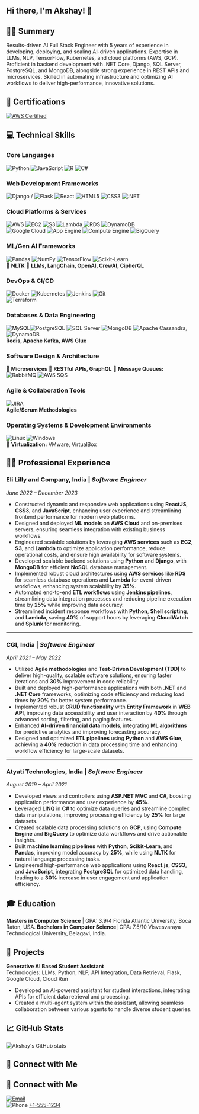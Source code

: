 ## Hi there, I'm Akshay! 👋

## 👨‍💻 Summary
Results-driven AI Full Stack Engineer with 5 years of experience in developing, deploying, and scaling AI-driven applications. Expertise in LLMs, NLP, TensorFlow, Kubernetes, and cloud platforms (AWS, GCP). Proficient in backend development with .NET Core, Django, SQL Server, PostgreSQL, and MongoDB, alongside strong experience in REST APIs and microservices. Skilled in automating infrastructure and optimizing AI workflows to deliver high-performance, innovative solutions.


## 🏅 Certifications
[![AWS Certified](https://img.shields.io/badge/AWS%20Certified-Developer%20Associate-FF9900?style=flat&logo=Amazon-AWS&logoColor=white)](https://www.credly.com/badges/909d0a38-595f-4730-9458-46bb6a411ff0)


## 💻 Technical Skills  

### **Core Languages**  
![Python](https://img.shields.io/badge/-Python-3776AB?&logo=Python&logoColor=white)  ![JavaScript](https://img.shields.io/badge/-JavaScript-F7DF1E?&logo=JavaScript&logoColor=black)  ![R](https://img.shields.io/badge/-R-276DC3?&logo=R&logoColor=white)  ![C#](https://img.shields.io/badge/-C%23-239120?&logo=Csharp&logoColor=white)  

### **Web Development Frameworks**  
![Django](https://img.shields.io/badge/-Django-092E20?&logo=Django&logoColor=white) / ![Flask](https://img.shields.io/badge/-Flask-000000?&logo=Flask&logoColor=white)  ![React](https://img.shields.io/badge/-React-61DAFB?&logo=React&logoColor=black)  ![HTML5](https://img.shields.io/badge/-HTML5-E34F26?&logo=html5&logoColor=white)  ![CSS3](https://img.shields.io/badge/-CSS3-1572B6?&logo=css3&logoColor=white)  ![.NET](https://img.shields.io/badge/-ASP.Net_Core-512BD4?&logo=dotnet&logoColor=white)  

### **Cloud Platforms & Services**  

![AWS](https://img.shields.io/badge/-AWS-232F3E?style=flat&logo=Amazon-AWS&logoColor=white)     ![EC2](https://img.shields.io/badge/EC2-FF9900?style=flat&logo=Amazon-EC2&logoColor=white) ![S3](https://img.shields.io/badge/S3-569A31?style=flat&logo=Amazon-S3&logoColor=white) ![Lambda](https://img.shields.io/badge/Lambda-FF9900?style=flat&logo=Amazon-Lambda&logoColor=white) ![RDS](https://img.shields.io/badge/RDS-527FFF?style=flat&logo=Amazon-RDS&logoColor=white) ![DynamoDB](https://img.shields.io/badge/DynamoDB-4053D6?style=flat&logo=Amazon-DynamoDB&logoColor=white)  
![Google Cloud](https://img.shields.io/badge/-GCP-4285F4?style=flat&logo=Google-Cloud&logoColor=white)    ![App Engine](https://img.shields.io/badge/App%20Engine-FF7F00?style=flat&logo=Google-App-Engine&logoColor=white) ![Compute Engine](https://img.shields.io/badge/Compute%20Engine-0A9CFC?style=flat&logo=Google-Compute-Engine&logoColor=white) ![BigQuery](https://img.shields.io/badge/BigQuery-00A9D8?style=flat&logo=Google-BigQuery&logoColor=white)




### **ML/Gen AI Frameworks**  
![Pandas](https://img.shields.io/badge/-Pandas-150458?&logo=pandas&logoColor=white) ![NumPy](https://img.shields.io/badge/-NumPy-013243?&logo=NumPy&logoColor=white) ![TensorFlow](https://img.shields.io/badge/-TensorFlow-FF6F00?&logo=TensorFlow&logoColor=white) ![Scikit-Learn](https://img.shields.io/badge/-ScikitLearn-F7931E?&logo=scikit-learn&logoColor=white)  
📖 **NLTK** 🧠 **LLMs, LangChain, OpenAI, CrewAI, CipherQL**  

### **DevOps & CI/CD**  
![Docker](https://img.shields.io/badge/-Docker-2496ED?&logo=Docker&logoColor=white) ![Kubernetes](https://img.shields.io/badge/-Kubernetes-326CE5?&logo=Kubernetes&logoColor=white) ![Jenkins](https://img.shields.io/badge/-Jenkins-D24939?&logo=Jenkins&logoColor=white) ![Git](https://img.shields.io/badge/-Git-F05032?&logo=Git&logoColor=white)  
![Terraform](https://img.shields.io/badge/-Terraform-7B42BC?&logo=Terraform&logoColor=white)  

### **Databases & Data Engineering**  
![MySQL](https://img.shields.io/badge/-MySQL-4479A1?&logo=MySQL&logoColor=white)![PostgreSQL](https://img.shields.io/badge/-PostgreSQL-336791?&logo=PostgreSQL&logoColor=white) ![SQL Server](https://img.shields.io/badge/-SQL%20Server-CC2927?&logo=microsoft-sql-server&logoColor=white) ![MongoDB](https://img.shields.io/badge/-MongoDB-47A248?&logo=MongoDB&logoColor=white) ![Apache Cassandra](https://img.shields.io/badge/-Cassandra-1287B1?&logo=apache-cassandra&logoColor=white), ![DynamoDB](https://img.shields.io/badge/-DynamoDB-4053D6?&logo=Amazon-DynamoDB&logoColor=white)  
**Redis, Apache Kafka, AWS Glue**  

### **Software Design & Architecture**  
🔹 **Microservices**  🔹 **RESTful APIs, GraphQL**  🔹 **Message Queues:** ![RabbitMQ](https://img.shields.io/badge/-RabbitMQ-FF6600?&logo=RabbitMQ&logoColor=white) ![AWS SQS](https://img.shields.io/badge/-AWS%20SQS-232F3E?&logo=Amazon-AWS&logoColor=white)  

### **Agile & Collaboration Tools**  
![JIRA](https://img.shields.io/badge/-JIRA-0052CC?&logo=JIRA&logoColor=white)  
**Agile/Scrum Methodologies**  

### **Operating Systems & Development Environments**  
![Linux](https://img.shields.io/badge/-Linux-FCC624?&logo=linux&logoColor=black) ![Windows](https://img.shields.io/badge/-Windows-0078D6?&logo=windows&logoColor=white)  
💾 **Virtualization:** VMware, VirtualBox  



## 👨‍💻 Professional Experience

### **Eli Lilly and Company, India** | *Software Engineer*  
*June 2022 – December 2023*  
- Constructed dynamic and responsive web applications using **ReactJS**, **CSS3**, and **JavaScript**, enhancing user experience and streamlining frontend performance for modern web platforms.  
- Designed and deployed **ML models** on **AWS Cloud** and on-premises servers, ensuring seamless integration with existing business workflows.  
- Engineered scalable solutions by leveraging **AWS services** such as **EC2**, **S3**, and **Lambda** to optimize application performance, reduce operational costs, and ensure high availability for software systems.  
- Developed scalable backend solutions using **Python** and **Django**, with **MongoDB** for efficient **NoSQL** database management.  
- Implemented robust cloud architectures using **AWS services** like **RDS** for seamless database operations and **Lambda** for event-driven workflows, enhancing system scalability by **35%**.  
- Automated end-to-end **ETL workflows** using **Jenkins pipelines**, streamlining data integration processes and reducing pipeline execution time by **25%** while improving data accuracy.  
- Streamlined incident response workflows with **Python**, **Shell scripting**, and **Lambda**, saving **40%** of support hours by leveraging **CloudWatch** and **Splunk** for monitoring.  

---

### **CGI, India** | *Software Engineer*  
*April 2021 – May 2022*  
- Utilized **Agile methodologies** and **Test-Driven Development (TDD)** to deliver high-quality, scalable software solutions, ensuring faster iterations and **30%** improvement in code reliability.  
- Built and deployed high-performance applications with both **.NET** and **.NET Core** frameworks, optimizing code efficiency and reducing load times by **20%** for better system performance.  
- Implemented robust **CRUD functionality** with **Entity Framework** in **WEB API**, improving data accessibility and user interaction by **40%** through advanced sorting, filtering, and paging features.  
- Enhanced **AI-driven financial data models**, integrating **ML algorithms** for predictive analytics and improving forecasting accuracy.  
- Designed and optimized **ETL pipelines** using **Python** and **AWS Glue**, achieving a **40%** reduction in data processing time and enhancing workflow efficiency for large-scale datasets.  

---

### **Atyati Technologies, India** | *Software Engineer*  
*August 2019 – April 2021*  
- Developed views and controllers using **ASP.NET MVC** and **C#**, boosting application performance and user experience by **45%**.  
- Leveraged **LINQ** in **C#** to optimize data queries and streamline complex data manipulations, improving processing efficiency by **25%** for large datasets.  
- Created scalable data processing solutions on **GCP**, using **Compute Engine** and **BigQuery** to optimize data workflows and drive actionable insights.  
- Built **machine learning pipelines** with **Python**, **Scikit-Learn**, and **Pandas**, improving model accuracy by **25%**, while using **NLTK** for natural language processing tasks.  
- Engineered high-performance web applications using **React.js**, **CSS3**, and **JavaScript**, integrating **PostgreSQL** for optimized data handling, leading to a **30%** increase in user engagement and application efficiency.


## 🎓 Education
**Masters in Computer Science** | GPA: 3.9/4
Florida Atlantic University, Boca Raton, USA.
**Bachelors in Computer Science**| GPA: 7.5/10
Visvesvaraya Technological University, Belagavi, India.

## 🚀 Projects

**Generative AI Based Student Assistant**  
Technologies: LLMs, Python, NLP, API Integration, Data Retrieval, Flask, Google Cloud, Cloud Run
- Developed an AI-powered assistant for student interactions, integrating APIs for efficient data retrieval and processing.
- Created a multi-agent system within the assistant, allowing seamless collaboration between various agents to handle diverse student queries.

## 📈 GitHub Stats

![Akshay's GitHub stats](https://github-readme-stats.vercel.app/api?username=akshayk122&show_icons=true&theme=radical&custom_title=Akshay's%20GitHub%20Stats)

## 🔗 Connect with Me

## 🔗 Connect with Me

[![Email](https://img.shields.io/badge/-Email-D14836?&logo=Gmail&logoColor=white)](mailto:iamakshayk22@gmail.com)  
![Phone](https://img.shields.io/badge/-Phone-25D366?&logo=WhatsApp&logoColor=white) [+1-555-1234](tel:+15615283703)

